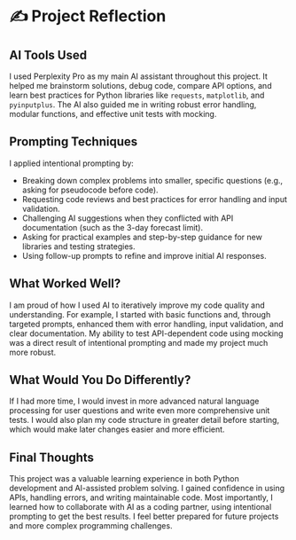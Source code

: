# ✍️ Project Reflection

## AI Tools Used
I used Perplexity Pro as my main AI assistant throughout this project. It helped me brainstorm solutions, debug code, compare API options, and learn best practices for Python libraries like `requests`, `matplotlib`, and `pyinputplus`. The AI also guided me in writing robust error handling, modular functions, and effective unit tests with mocking.

## Prompting Techniques
I applied intentional prompting by:
- Breaking down complex problems into smaller, specific questions (e.g., asking for pseudocode before code).
- Requesting code reviews and best practices for error handling and input validation.
- Challenging AI suggestions when they conflicted with API documentation (such as the 3-day forecast limit).
- Asking for practical examples and step-by-step guidance for new libraries and testing strategies.
- Using follow-up prompts to refine and improve initial AI responses.

## What Worked Well?
I am proud of how I used AI to iteratively improve my code quality and understanding. For example, I started with basic functions and, through targeted prompts, enhanced them with error handling, input validation, and clear documentation. My ability to test API-dependent code using mocking was a direct result of intentional prompting and made my project much more robust.

## What Would You Do Differently?
If I had more time, I would invest in more advanced natural language processing for user questions and write even more comprehensive unit tests. I would also plan my code structure in greater detail before starting, which would make later changes easier and more efficient.

## Final Thoughts
This project was a valuable learning experience in both Python development and AI-assisted problem solving. I gained confidence in using APIs, handling errors, and writing maintainable code. Most importantly, I learned how to collaborate with AI as a coding partner, using intentional prompting to get the best results. I feel better prepared for future projects and more complex programming challenges.
